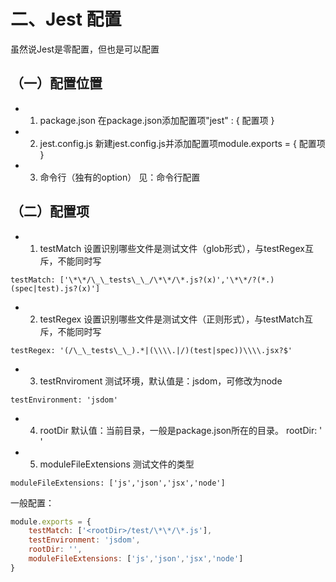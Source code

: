 # 二、Jest 配置
虽然说Jest是零配置，但也是可以配置
## （一）配置位置
- 1. package.json
在package.json添加配置项"jest" : { 配置项 }
- 2. jest.config.js
新建jest.config.js并添加配置项module.exports = { 配置项 }
- 3. 命令行（独有的option）
见：命令行配置
## （二）配置项
- 1. testMatch
设置识别哪些文件是测试文件（glob形式），与testRegex互斥，不能同时写
```
testMatch: ['\*\*/\_\_tests\_\_/\*\*/\*.js?(x)','\*\*/?(*.)(spec|test).js?(x)']
```
- 2. testRegex
设置识别哪些文件是测试文件（正则形式），与testMatch互斥，不能同时写
```
testRegex: '(/\_\_tests\_\_).*|(\\\\.|/)(test|spec))\\\\.jsx?$'
```
- 3. testRnviroment
测试环境，默认值是：jsdom，可修改为node
```
testEnvironment: 'jsdom'
```
- 4. rootDir
默认值：当前目录，一般是package.json所在的目录。
rootDir: ' '

- 5. moduleFileExtensions
测试文件的类型
```
moduleFileExtensions: ['js','json','jsx','node']
```
一般配置：
```js
module.exports = {
    testMatch: ['<rootDir>/test/\*\*/\*.js'],
    testEnvironment: 'jsdom',
    rootDir: '',
    moduleFileExtensions: ['js','json','jsx','node']
}
```
